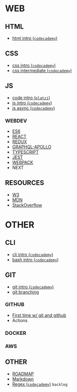 # WEB

## HTML

- [html intro (`codecademy`)](https://www.codecademy.com/learn/learn-html)

## CSS

- [css intro (`codecademy`)](https://www.codecademy.com/learn/learn-css)
- [css intermediate (`codecademy`)](https://www.codecademy.com/learn/learn-intermediate-css)


## JS

- [code intro (`platzi`)](https://platzi.com/clases/programacion-basica/)
- [js intro (`codecademy`)](https://www.codecademy.com/learn/introduction-to-javascript)
- [js async (`codecademy`)](https://www.codecademy.com/learn/asynchronous-javascript)

### WEBDEV

- [ES6](http://es6-features.org/)
- [REACT](https://github.com/NicolasEzequielZulaicaRivera/WebDevTech/tree/react)
- [REDUX](https://github.com/NicolasEzequielZulaicaRivera/WebDevTech/tree/redux)
- [GRAPHQL-APOLLO](https://github.com/NicolasEzequielZulaicaRivera/WebDevTech/tree/graphql)
- [TYPESCRIPT](https://github.com/NicolasEzequielZulaicaRivera/WebDevTech/tree/typescript)
- [JEST]()
- [WEBPACK](https://www.youtube.com/watch?v=lziuNMk_8eQ)
- NEXT

## RESOURCES

- [W3](https://www.w3schools.com/)
- [MDN](https://developer.mozilla.org/en-US/docs/Web)
- [StackOverflow](https://stackoverflow.com/)

# OTHER

## CLI

- [cli intro (`codecademy`)](https://www.codecademy.com/learn/learn-the-command-line)
- [bash intro (`codecademy`)](https://www.codecademy.com/learn/bash-scripting)

## GIT

- [git intro (`codecademy`)](https://www.codecademy.com/learn/learn-git)
- [git branching](https://learngitbranching.js.org/?locale=es_AR)

### GITHUB

- [First time w/ git and github](https://kbroman.org/github_tutorial/pages/first_time.html)
- Actions

### DOCKER

### AWS

## OTHER

- [ROADMAP](https://roadmap.sh/)
- [Markdown](https://www.markdownguide.org/)
- [Regex (`codecademy`)](https://www.codecademy.com/learn/introduction-to-regular-expressions) `backlog`
